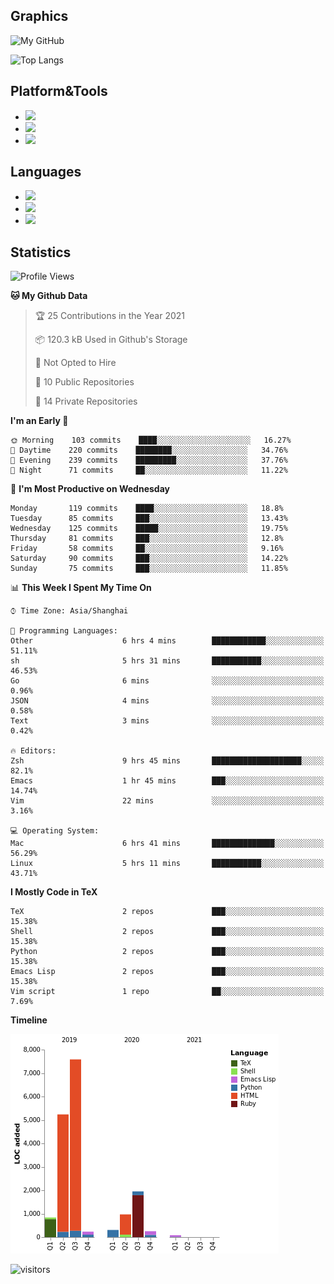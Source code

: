 ## Graphics

![My GitHub](https://github-readme-stats.vercel.app/api?username=SteamedFish&count_private=true&show_icons=true&theme=buefy&include_all_commits=false)

![Top Langs](https://github-readme-stats.vercel.app/api/top-langs/?username=SteamedFish&theme=buefy&hide=ruby&count_private=true&show_icons=true&layout=compact)

## Platform&Tools

* [![](https://img.shields.io/badge/ArchLinux--purple?style=flat-square&logo=ArchLinux)](https://www.archlinux.org/)
* [![](https://img.shields.io/badge/Gentoo-testing-purple?style=flat-square&logo=Gentoo)](https://www.gentoo.org/)
* [![](https://img.shields.io/badge/Doom%20Emacs-28-blue?style=flat-square&logo=Gnu%20emacs&logoColor=white)](https://www.gnu.org/software/emacs/)

## Languages

* [![](https://img.shields.io/badge/-Python-3776AB?style=flat-square&logo=python&logoColor=white)](https://www.python.org/)
* [![](https://img.shields.io/badge/-Bash-00ADD8?style=flat-square&logo=Gnu-bash&logoColor=white)](https://www.gnu.org/software/bash/)
* [![](https://img.shields.io/badge/-Go-00ADD8?style=flat-square&logo=go&logoColor=white)](https://golang.org/)

## Statistics

<!--START_SECTION:waka-->
![Profile Views](http://img.shields.io/badge/Profile%20Views-4-blue)

**🐱 My Github Data** 

> 🏆 25 Contributions in the Year 2021
 > 
> 📦 120.3 kB Used in Github's Storage 
 > 
> 🚫 Not Opted to Hire
 > 
> 📜 10 Public Repositories 
 > 
> 🔑 14 Private Repositories  
 > 
**I'm an Early 🐤** 

```text
🌞 Morning    103 commits    ████░░░░░░░░░░░░░░░░░░░░░   16.27% 
🌆 Daytime    220 commits    ████████░░░░░░░░░░░░░░░░░   34.76% 
🌃 Evening    239 commits    █████████░░░░░░░░░░░░░░░░   37.76% 
🌙 Night      71 commits     ██░░░░░░░░░░░░░░░░░░░░░░░   11.22%

```
📅 **I'm Most Productive on Wednesday** 

```text
Monday       119 commits    ████░░░░░░░░░░░░░░░░░░░░░   18.8% 
Tuesday      85 commits     ███░░░░░░░░░░░░░░░░░░░░░░   13.43% 
Wednesday    125 commits    █████░░░░░░░░░░░░░░░░░░░░   19.75% 
Thursday     81 commits     ███░░░░░░░░░░░░░░░░░░░░░░   12.8% 
Friday       58 commits     ██░░░░░░░░░░░░░░░░░░░░░░░   9.16% 
Saturday     90 commits     ███░░░░░░░░░░░░░░░░░░░░░░   14.22% 
Sunday       75 commits     ███░░░░░░░░░░░░░░░░░░░░░░   11.85%

```


📊 **This Week I Spent My Time On** 

```text
⌚︎ Time Zone: Asia/Shanghai

💬 Programming Languages: 
Other                    6 hrs 4 mins        ████████████░░░░░░░░░░░░░   51.11% 
sh                       5 hrs 31 mins       ███████████░░░░░░░░░░░░░░   46.53% 
Go                       6 mins              ░░░░░░░░░░░░░░░░░░░░░░░░░   0.96% 
JSON                     4 mins              ░░░░░░░░░░░░░░░░░░░░░░░░░   0.58% 
Text                     3 mins              ░░░░░░░░░░░░░░░░░░░░░░░░░   0.42%

🔥 Editors: 
Zsh                      9 hrs 45 mins       ████████████████████░░░░░   82.1% 
Emacs                    1 hr 45 mins        ███░░░░░░░░░░░░░░░░░░░░░░   14.74% 
Vim                      22 mins             ░░░░░░░░░░░░░░░░░░░░░░░░░   3.16%

💻 Operating System: 
Mac                      6 hrs 41 mins       ██████████████░░░░░░░░░░░   56.29% 
Linux                    5 hrs 11 mins       ███████████░░░░░░░░░░░░░░   43.71%

```

**I Mostly Code in TeX** 

```text
TeX                      2 repos             ███░░░░░░░░░░░░░░░░░░░░░░   15.38% 
Shell                    2 repos             ███░░░░░░░░░░░░░░░░░░░░░░   15.38% 
Python                   2 repos             ███░░░░░░░░░░░░░░░░░░░░░░   15.38% 
Emacs Lisp               2 repos             ███░░░░░░░░░░░░░░░░░░░░░░   15.38% 
Vim script               1 repo              ██░░░░░░░░░░░░░░░░░░░░░░░   7.69%

```


**Timeline**

![Chart not found](https://raw.githubusercontent.com/SteamedFish/SteamedFish/master/charts/bar_graph.png) 


<!--END_SECTION:waka-->

![visitors](https://visitor-badge.laobi.icu/badge?page_id=SteamedFish.SteamedFish)
